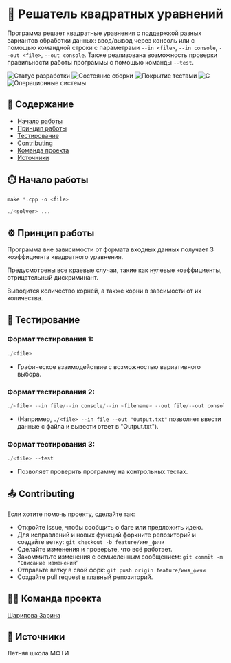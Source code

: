 
# 📐 Решатель квадратных уравнений

Программа решает квадратные уравнения с поддержкой разных вариантов обработки данных: ввод/вывод через консоль или с помощью командной строки с параметрами `--in <file>`, `--in console`, `--out <file>`, `--out console`. Также реализована возможность проверки правильности работы программы с помощью команды `--test`.

![Статус разработки](https://img.shields.io/badge/Статус_разработки-50%25-orange?style=flat)
![Состояние сборки](https://img.shields.io/badge/Состояние_сборки-50%25-green?style=flat)
![Покрытие тестами](https://img.shields.io/badge/Покрытие_тестами-30%25-blue?style=flat)
![С](https://img.shields.io/badge/%D0%AF%D0%B7%D1%8B%D0%BA%20-%20%D0%A1%20-%20purple)
![Операционные системы](https://img.shields.io/badge/%D0%9E%D0%BF%D0%B5%D1%80%D0%B0%D1%86%D0%B8%D0%BE%D0%BD%D0%BD%D1%8B%D0%B5%20%D1%81%D0%B8%D1%81%D1%82%D0%B5%D0%BC%D1%8B%20-%20macOS%20%7C%20Linux%20%7C%20Windows%20-%20brown)



## 📑 Содержание

- [Начало работы](#⏱️-начало-работы)
- [Принцип работы](#⚙️-принцип-работы)
- [Тестирование](#🧪-тестирование)
- [Contributing](#📤-contributing)
- [Команда проекта](#👩‍💻-команда-проекта)
- [Источники](#📁-источники)

## ⏱️ Начало работы 
``` C
make *.cpp -o <file>

./<solver> ...
```

## ⚙️ Принцип работы
Программа вне зависимости от формата входных данных получает 3 коэффициента квадратного уравнения. 

Предусмотрены все краевые случаи, такие как нулевые коэффициенты, отрицательный дискриминант. 

Выводится количество корней, а также корни в завсимости от их количества. 

## 🧪 Тестирование
 
### Формат тестирования 1: 
``` C
./<file> 
```
- Графическое взаимодействие с возможностью вариативного выбора.

### Формат тестирования 2: 
``` C
./<file> --in file/--in console/--in <filename> --out file/--out console/--out <filename> 
```
- (Например, ```./<file> --in file --out "Output.txt"``` позволяет ввести данные с файла и вывести ответ в "Output.txt").

### Формат тестирования 3: 
``` C
./<file> --test
```
 - Позволяет проверить программу на контрольных тестах.

## 📤 Contributing

Если хотите помочь проекту, сделайте так:

- Откройте issue, чтобы сообщить о баге или предложить идею.
- Для исправлений и новых функций форкните репозиторий и создайте ветку:
```git checkout -b feature/имя_фичи```
- Сделайте изменения и проверьте, что всё работает.
- Закоммитьте изменения с осмысленным сообщением:
```git commit -m “Описание изменений”```
- Отправьте ветку в свой форк:
```git push origin feature/имя_фичи```
- Создайте pull request в главный репозиторий.

## 👩‍💻 Команда проекта

[Шарипова Зарина](https://t.me/zar45679)

## 📁 Источники

Летняя школа МФТИ
